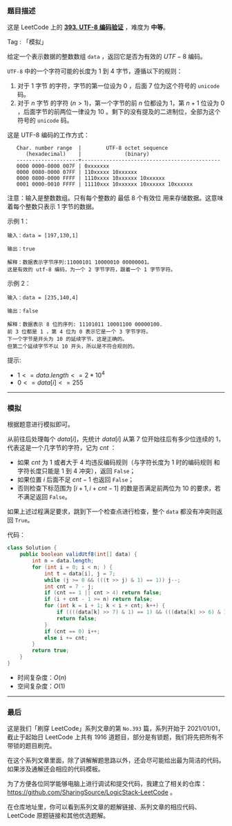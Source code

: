### 题目描述

这是 LeetCode 上的 **[393. UTF-8 编码验证](https://leetcode-cn.com/problems/utf-8-validation/solution/by-ac_oier-zvoy/)** ，难度为 **中等**。

Tag : 「模拟」



给定一个表示数据的整数数组 `data` ，返回它是否为有效的 $UTF-8$ 编码。

`UTF-8` 中的一个字符可能的长度为 $1$ 到 $4$ 字节，遵循以下的规则：

1. 对于 $1$ 字节 的字符，字节的第一位设为 $0$ ，后面 $7$ 位为这个符号的 `unicode` 码。
2. 对于 $n$ 字节 的字符 ($n > 1$)，第一个字节的前 $n$ 位都设为 $1$，第 $n+1$ 位设为 $0$ ，后面字节的前两位一律设为 $10$ 。剩下的没有提及的二进制位，全部为这个符号的 `unicode` 码。

这是 UTF-8 编码的工作方式：
```
   Char. number range  |        UTF-8 octet sequence
      (hexadecimal)    |              (binary)
   --------------------+---------------------------------------------
   0000 0000-0000 007F | 0xxxxxxx
   0000 0080-0000 07FF | 110xxxxx 10xxxxxx
   0000 0800-0000 FFFF | 1110xxxx 10xxxxxx 10xxxxxx
   0001 0000-0010 FFFF | 11110xxx 10xxxxxx 10xxxxxx 10xxxxxx
```
注意：输入是整数数组。只有每个整数的 最低 8 个有效位 用来存储数据。这意味着每个整数只表示 1 字节的数据。



示例 1：
```
输入：data = [197,130,1]

输出：true

解释：数据表示字节序列:11000101 10000010 00000001。
这是有效的 utf-8 编码，为一个 2 字节字符，跟着一个 1 字节字符。
```
示例 2：
```
输入：data = [235,140,4]

输出：false

解释：数据表示 8 位的序列: 11101011 10001100 00000100.
前 3 位都是 1 ，第 4 位为 0 表示它是一个 3 字节字符。
下一个字节是开头为 10 的延续字节，这是正确的。
但第二个延续字节不以 10 开头，所以是不符合规则的。
```

提示:
* $1 <= data.length <= 2 * 10^4$
* $0 <= data[i] <= 255$

---

### 模拟

根据题意进行模拟即可。

从前往后处理每个 $data[i]$，先统计 $data[i]$ 从第 $7$ 位开始往后有多少位连续的 $1$，代表这是一个几字节的字符，记为 $cnt$ ：

* 如果 $cnt$ 为 $1$ 或者大于 $4$ 均违反编码规则（与字符长度为 $1$ 时的编码规则 和 字符长度只能是 $1$ 到 $4$ 冲突），返回 `False`；
* 如果位置 $i$ 后面不足 $cnt - 1$ 也返回 `False`；
* 否则检查下标范围为 $[i + 1, i + cnt - 1]$ 的数是否满足前两位为 $10$ 的要求，若不满足返回 `False`。

如果上述过程满足要求，跳到下一个检查点进行检查，整个 `data` 都没有冲突则返回 `True`。

代码：
```Java
class Solution {
    public boolean validUtf8(int[] data) {
        int n = data.length;
        for (int i = 0; i < n; ) {
            int t = data[i], j = 7;
            while (j >= 0 && (((t >> j) & 1) == 1)) j--;
            int cnt = 7 - j;
            if (cnt == 1 || cnt > 4) return false;
            if (i + cnt - 1 >= n) return false;
            for (int k = i + 1; k < i + cnt; k++) {
                if ((((data[k] >> 7) & 1) == 1) && (((data[k] >> 6) & 1) == 0)) continue;
                return false;
            }
            if (cnt == 0) i++;
            else i += cnt;
        }
        return true;
    }
}
```
* 时间复杂度：$O(n)$
* 空间复杂度：$O(1)$

---

### 最后

这是我们「刷穿 LeetCode」系列文章的第 `No.393` 篇，系列开始于 2021/01/01，截止于起始日 LeetCode 上共有 1916 道题目，部分是有锁题，我们将先把所有不带锁的题目刷完。

在这个系列文章里面，除了讲解解题思路以外，还会尽可能给出最为简洁的代码。如果涉及通解还会相应的代码模板。

为了方便各位同学能够电脑上进行调试和提交代码，我建立了相关的仓库：https://github.com/SharingSource/LogicStack-LeetCode 。

在仓库地址里，你可以看到系列文章的题解链接、系列文章的相应代码、LeetCode 原题链接和其他优选题解。


